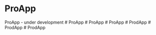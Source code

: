 # ProApp
ProApp - under development
#   P r o A p p  
 #   P r o A p p  
 #   P r o A p p  
 #   P r o d A p p  
 #   P r o d A p p  
 #   P r o d A p p  
 